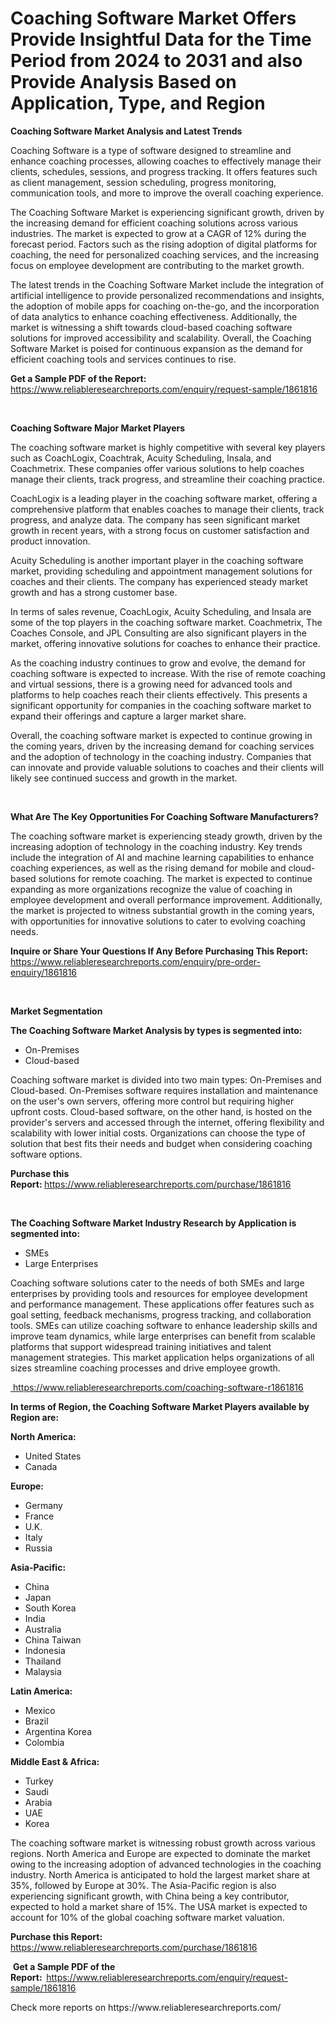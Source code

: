 <p><h1>Coaching Software Market Offers Provide Insightful Data for the Time Period from 2024 to 2031 and also Provide Analysis Based on Application, Type, and Region</h1></p><p><strong>Coaching Software Market Analysis and Latest Trends</strong></p>
<p><p>Coaching Software is a type of software designed to streamline and enhance coaching processes, allowing coaches to effectively manage their clients, schedules, sessions, and progress tracking. It offers features such as client management, session scheduling, progress monitoring, communication tools, and more to improve the overall coaching experience.</p><p>The Coaching Software Market is experiencing significant growth, driven by the increasing demand for efficient coaching solutions across various industries. The market is expected to grow at a CAGR of 12% during the forecast period. Factors such as the rising adoption of digital platforms for coaching, the need for personalized coaching services, and the increasing focus on employee development are contributing to the market growth.</p><p>The latest trends in the Coaching Software Market include the integration of artificial intelligence to provide personalized recommendations and insights, the adoption of mobile apps for coaching on-the-go, and the incorporation of data analytics to enhance coaching effectiveness. Additionally, the market is witnessing a shift towards cloud-based coaching software solutions for improved accessibility and scalability. Overall, the Coaching Software Market is poised for continuous expansion as the demand for efficient coaching tools and services continues to rise.</p></p>
<p><strong>Get a Sample PDF of the Report:&nbsp;</strong> <a href="https://www.reliableresearchreports.com/enquiry/request-sample/1861816">https://www.reliableresearchreports.com/enquiry/request-sample/1861816</a></p>
<p>&nbsp;</p>
<p><strong>Coaching Software Major Market Players</strong></p>
<p><p>The coaching software market is highly competitive with several key players such as CoachLogix, Coachtrak, Acuity Scheduling, Insala, and Coachmetrix. These companies offer various solutions to help coaches manage their clients, track progress, and streamline their coaching practice.</p><p>CoachLogix is a leading player in the coaching software market, offering a comprehensive platform that enables coaches to manage their clients, track progress, and analyze data. The company has seen significant market growth in recent years, with a strong focus on customer satisfaction and product innovation.</p><p>Acuity Scheduling is another important player in the coaching software market, providing scheduling and appointment management solutions for coaches and their clients. The company has experienced steady market growth and has a strong customer base.</p><p>In terms of sales revenue, CoachLogix, Acuity Scheduling, and Insala are some of the top players in the coaching software market. Coachmetrix, The Coaches Console, and JPL Consulting are also significant players in the market, offering innovative solutions for coaches to enhance their practice.</p><p>As the coaching industry continues to grow and evolve, the demand for coaching software is expected to increase. With the rise of remote coaching and virtual sessions, there is a growing need for advanced tools and platforms to help coaches reach their clients effectively. This presents a significant opportunity for companies in the coaching software market to expand their offerings and capture a larger market share.</p><p>Overall, the coaching software market is expected to continue growing in the coming years, driven by the increasing demand for coaching services and the adoption of technology in the coaching industry. Companies that can innovate and provide valuable solutions to coaches and their clients will likely see continued success and growth in the market.</p></p>
<p>&nbsp;</p>
<p><strong>What Are The Key Opportunities For Coaching Software Manufacturers?</strong></p>
<p><p>The coaching software market is experiencing steady growth, driven by the increasing adoption of technology in the coaching industry. Key trends include the integration of AI and machine learning capabilities to enhance coaching experiences, as well as the rising demand for mobile and cloud-based solutions for remote coaching. The market is expected to continue expanding as more organizations recognize the value of coaching in employee development and overall performance improvement. Additionally, the market is projected to witness substantial growth in the coming years, with opportunities for innovative solutions to cater to evolving coaching needs.</p></p>
<p><strong>Inquire or Share Your Questions If Any Before Purchasing This Report:</strong> <a href="https://www.reliableresearchreports.com/enquiry/pre-order-enquiry/1861816">https://www.reliableresearchreports.com/enquiry/pre-order-enquiry/1861816</a></p>
<p>&nbsp;</p>
<p><strong>Market Segmentation</strong></p>
<p><strong>The Coaching Software Market Analysis by types is segmented into:</strong></p>
<p><ul><li>On-Premises</li><li>Cloud-based</li></ul></p>
<p><p>Coaching software market is divided into two main types: On-Premises and Cloud-based. On-Premises software requires installation and maintenance on the user's own servers, offering more control but requiring higher upfront costs. Cloud-based software, on the other hand, is hosted on the provider's servers and accessed through the internet, offering flexibility and scalability with lower initial costs. Organizations can choose the type of solution that best fits their needs and budget when considering coaching software options.</p></p>
<p><strong>Purchase this Report:&nbsp;</strong><a href="https://www.reliableresearchreports.com/purchase/1861816">https://www.reliableresearchreports.com/purchase/1861816</a></p>
<p>&nbsp;</p>
<p><strong>The Coaching Software Market Industry Research by Application is segmented into:</strong></p>
<p><ul><li>SMEs</li><li>Large Enterprises</li></ul></p>
<p><p>Coaching software solutions cater to the needs of both SMEs and large enterprises by providing tools and resources for employee development and performance management. These applications offer features such as goal setting, feedback mechanisms, progress tracking, and collaboration tools. SMEs can utilize coaching software to enhance leadership skills and improve team dynamics, while large enterprises can benefit from scalable platforms that support widespread training initiatives and talent management strategies. This market application helps organizations of all sizes streamline coaching processes and drive employee growth.</p></p>
<p><a href="https://www.reliableresearchreports.com/coaching-software-r1861816">&nbsp;https://www.reliableresearchreports.com/coaching-software-r1861816</a></p>
<p><strong>In terms of Region, the Coaching Software Market Players available by Region are:</strong></p>
<p>
    <p> <strong> North America: </strong>
        <ul>
            <li>United States</li>
            <li>Canada</li>
        </ul>
        </p> 
    <p> <strong> Europe: </strong>
        <ul>
            <li>Germany</li>
            <li>France</li>
            <li>U.K.</li>
            <li>Italy</li>
            <li>Russia</li>
        </ul>
        </p> 
    <p> <strong> Asia-Pacific: </strong>
        <ul>
            <li>China</li>
            <li>Japan</li>
            <li>South Korea</li>
            <li>India</li>
            <li>Australia</li>
            <li>China Taiwan</li>
            <li>Indonesia</li>
            <li>Thailand</li>
            <li>Malaysia</li>
        </ul>
        </p> 
    <p> <strong> Latin America: </strong>
        <ul>
            <li>Mexico</li>
            <li>Brazil</li>
            <li>Argentina Korea</li>
            <li>Colombia</li>
        </ul>
        </p> 
    <p> <strong> Middle East & Africa: </strong>
        <ul>
            <li>Turkey</li>
            <li>Saudi</li>
            <li>Arabia</li>
            <li>UAE</li>
            <li>Korea</li>
        </ul>
    </p>
    </p>
<p><p>The coaching software market is witnessing robust growth across various regions. North America and Europe are expected to dominate the market owing to the increasing adoption of advanced technologies in the coaching industry. North America is anticipated to hold the largest market share at 35%, followed by Europe at 30%. The Asia-Pacific region is also experiencing significant growth, with China being a key contributor, expected to hold a market share of 15%. The USA market is expected to account for 10% of the global coaching software market valuation.</p></p>
<p><strong>Purchase this Report: </strong><a href="https://www.reliableresearchreports.com/purchase/1861816">https://www.reliableresearchreports.com/purchase/1861816</a></p>
<p>&nbsp;<strong>Get a Sample PDF of the Report:&nbsp;&nbsp;</strong><a href="https://www.reliableresearchreports.com/enquiry/request-sample/1861816">https://www.reliableresearchreports.com/enquiry/request-sample/1861816</a></p>
<p><strong></strong></p>
<p>Check more reports on https://www.reliableresearchreports.com/</p>
